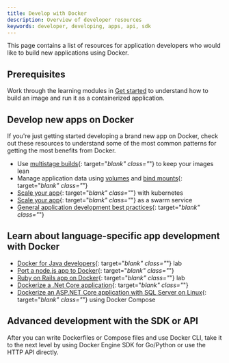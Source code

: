 ```yaml
---
title: Develop with Docker
description: Overview of developer resources
keywords: developer, developing, apps, api, sdk
---
```


This page contains a list of resources for application developers who would like to build new applications using Docker.

## Prerequisites

Work through the learning modules in [Get started](../get-started/index.md) to understand how to build an image and run it as a containerized application.

## Develop new apps on Docker

If you're just getting started developing a brand new app on Docker, check out
these resources to understand some of the most common patterns for getting the
most benefits from Docker.

- Use [multistage builds](develop-images/multistage-build.md){: target="_blank" class="_"} to keep your images lean
- Manage application data using [volumes](../storage/volumes.md) and [bind mounts](../storage/bind-mounts.md){: target="_blank" class="_"}
- [Scale your app](../get-started/kube-deploy.md){: target="_blank" class="_"} with kubernetes
- [Scale your app](../get-started/swarm-deploy.md){: target="_blank" class="_"} as a swarm service
- [General application development best practices](dev-best-practices.md){: target="_blank" class="_"}

## Learn about language-specific app development with Docker

- [Docker for Java developers](https://github.com/docker/labs/tree/master/developer-tools/java/){: target="_blank" class="_"} lab
- [Port a node.js app to Docker](https://github.com/docker/labs/tree/master/developer-tools/nodejs/porting){: target="_blank" class="_"}
- [Ruby on Rails app on Docker](https://github.com/docker/labs/tree/master/developer-tools/ruby){: target="_blank" class="_"} lab
- [Dockerize a .Net Core application](../engine/examples/dotnetcore.md){: target="_blank" class="_"}
- [Dockerize an ASP.NET Core application with SQL Server on Linux](../compose/aspnet-mssql-compose.md){: target="_blank" class="_"} using Docker Compose

## Advanced development with the SDK or API

After you can write Dockerfiles or Compose files and use Docker CLI, take it to the next level by using Docker Engine SDK for Go/Python or use the HTTP API directly.
